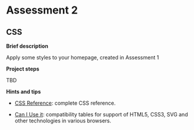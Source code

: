 # Assessment 2

## CSS

**Brief description**

Apply some styles to your homepage, created in Assessment 1

**Project steps**

TBD


**Hints and tips**

- [CSS Reference](https://developer.mozilla.org/en-US/docs/Web/CSS/Reference): complete CSS reference.

- [Can I Use it](http://caniuse.com):
compatibility tables for support of HTML5, CSS3, SVG and other technologies in various browsers.
